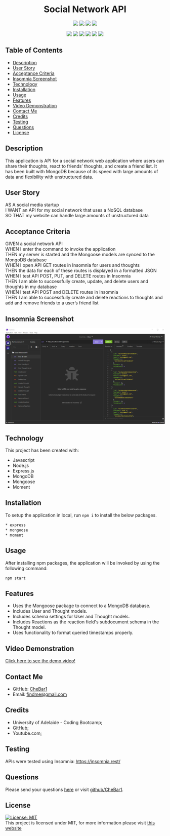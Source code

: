 <h1 align="center"> Social Network API </h1>
 

<p align="center">
    <img src="https://img.shields.io/github/repo-size/CheBar1/social-network-api" />
    <img src="https://img.shields.io/github/languages/top/CheBar1/social-network-api"  />
    <img src="https://img.shields.io/github/issues/CheBar1/social-network-api" />
    <img src="https://img.shields.io/github/last-commit/CheBar1/social-network-api" >
</p>

<p align="center">
    <img src="https://img.shields.io/badge/javascript-yellow" />
    <img src="https://img.shields.io/badge/express-orange" />
    <img src="https://img.shields.io/badge/MongoDB-blue"  />
    <img src="https://img.shields.io/badge/mongoose-red"  />
    <img src="https://img.shields.io/badge/moment-blue"  />
    <img src="https://img.shields.io/badge/nodemon-green" />
</p>

## Table of Contents
* [Description](#description)
* [User Story](#user-story)
* [Acceptance Criteria](#acceptance-criteria)
* [Insomnia Screenshot](#insomnia-screenshot)
* [Technology](#technology) 
* [Installation](#installation) 
* [Usage](#usage) 
* [Features](#features)
* [Video Demonstration](#video-demonstration)
* [Contact Me](#contact-me)
* [Credits](#credits)
* [Testing](#testing)
* [Questions](#questions)
* [License](#license)

## Description
This application is API for a social network web application where users can share their thoughts, react to friends’ thoughts, and create a friend list. It has been built with MongoDB because of its speed with large amounts of data and flexibility with unstructured data.
 
## User Story
AS A social media startup<br>
I WANT an API for my social network that uses a NoSQL database<br>
SO THAT my website can handle large amounts of unstructured data<br>
 
## Acceptance Criteria
GIVEN a social network API<br>
WHEN I enter the command to invoke the application<br>
THEN my server is started and the Mongoose models are synced to the MongoDB database<br>
WHEN I open API GET routes in Insomnia for users and thoughts<br>
THEN the data for each of these routes is displayed in a formatted JSON<br>
WHEN I test API POST, PUT, and DELETE routes in Insomnia<br>
THEN I am able to successfully create, update, and delete users and thoughts in my database<br>
WHEN I test API POST and DELETE routes in Insomnia<br>
THEN I am able to successfully create and delete reactions to thoughts and add and remove friends to a user’s friend list

## Insomnia Screenshot
![ScreenShot](./images/insomniaScreenShot.png)

## Technology
This project has been created with:

- Javascript
- Node.js
- Express.js
- MongoDB
- Mongoose
- Moment

## Installation
To setup the application in local, run `npm i` to install the below packages. 

    * express
    * mongoose
    * moment

## Usage
After installing npm packages, the application will be invoked by using the following command:

```
npm start
```

## Features
* Uses the Mongoose package to connect to a MongoDB database.
* Includes User and Thought models. 
* Includes schema settings for User and Thought models. 
* Includes Reactions as the reaction field's subdocument schema in the Thought model.
* Uses functionality to format queried timestamps properly.

## Video Demonstration
[Click here to see the demo video!](https://drive.google.com/file/d/1QFEJ4rg9yn1scgb3ct0I9HJVaRfbJNXd/view)
 
## Contact Me
* GitHub: [CheBar1](https://github.com/CheBar1)
* Email: findme@gmail.com

## Credits
* University of Adelaide - Coding Bootcamp;
* GitHub;
* Youtube.com;

## Testing
APIs were tested using Insomnia: https://insomnia.rest/

## Questions
Please send your questions [here](mailto:findme@gmail.com?subject=[GitHub]%20Dev%20Connect) or visit [github/CheBar1](https://github.com/CheBar1).

## License
[![License: MIT](https://img.shields.io/badge/License-MIT-yellow.svg)](https://opensource.org/licenses/MIT) <br>
This project is licensed under MIT, for more information please visit [this website](https://opensource.org/licenses/MIT)
